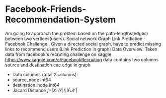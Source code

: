 # Facebook-Friends-Recommendation-System
Am going to approach the problem based on the path-lengths(edges) between two vertices(users).
Social network Graph Link Prediction - Facebook Challenge , Given a directed social graph, have to predict missing links to recommend users (Link Prediction in graph)
Data Overview: 
Taken data from facebook's recruting challenge on kaggle https://www.kaggle.com/c/FacebookRecruiting
data contains two columns source and destination eac edge in graph

- Data columns (total 2 columns):  
- source_node         int64  
- destination_node    int64
- Jacard Distance 𝑗=|𝑋∩𝑌|/|𝑋∪𝑌|
